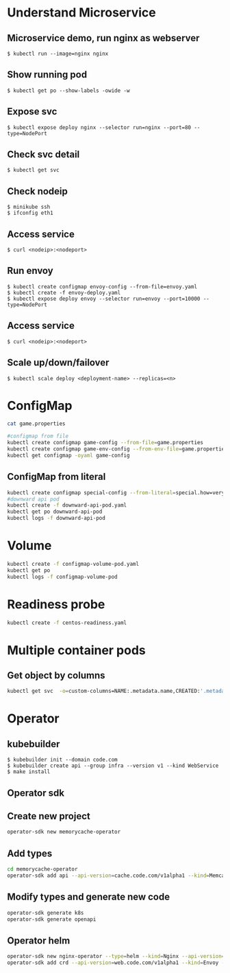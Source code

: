 # Understand Microservice

## Microservice demo, run nginx as webserver

```shell
$ kubectl run --image=nginx nginx
```

## Show running pod

```shell
$ kubectl get po --show-labels -owide -w
```

## Expose svc

```shell
$ kubectl expose deploy nginx --selector run=nginx --port=80 --type=NodePort
```

## Check svc detail

```shell
$ kubectl get svc
```

## Check nodeip

```shell
$ minikube ssh
$ ifconfig eth1
```

## Access service

```shell
$ curl <nodeip>:<nodeport>
```

## Run envoy

```shell
$ kubectl create configmap envoy-config --from-file=envoy.yaml
$ kubectl create -f envoy-deploy.yaml
$ kubectl expose deploy envoy --selector run=envoy --port=10000 --type=NodePort
```

## Access service

```shell
$ curl <nodeip>:<nodeport>
```

## Scale up/down/failover

```shell
$ kubectl scale deploy <deployment-name> --replicas=<n>
```

# ConfigMap

```sh
cat game.properties

#configmap from file
kubectl create configmap game-config --from-file=game.properties
kubectl create configmap game-env-config --from-env-file=game.properties
kubectl get configmap -oyaml game-config
```

## ConfigMap from literal

```sh
kubectl create configmap special-config --from-literal=special.how=very --from-literal=special.type=charm
#downward api pod
kubectl create -f downward-api-pod.yaml
kubectl get po downward-api-pod
kubectl logs -f downward-api-pod
```

# Volume

```sh
kubectl create -f configmap-volume-pod.yaml
kubectl get po
kubectl logs -f configmap-volume-pod
```

# Readiness probe

```sh
kubectl create -f centos-readiness.yaml
```

# Multiple container pods

## Get object by columns

```sh
kubectl get svc  -o=custom-columns=NAME:.metadata.name,CREATED:'.metadata.annotations'
```

# Operator

## kubebuilder

```shell
$ kubebuilder init --domain code.com
$ kubebuilder create api --group infra --version v1 --kind WebService
$ make install
```

## Operator sdk

## Create new project

```sh
operator-sdk new memorycache-operator
```

## Add types

```sh
cd memorycache-operator
operator-sdk add api --api-version=cache.code.com/v1alpha1 --kind=Memcached
```

## Modify types and generate new code

```sh
operator-sdk generate k8s
operator-sdk generate openapi
```

## Operator helm

```sh
operator-sdk new nginx-operator --type=helm --kind=Nginx --api-version=web.code.com/v1alpha1
operator-sdk add crd --api-version=web.code.com/v1alpha1 --kind=Envoy --update-watches=true
```
